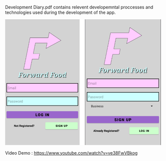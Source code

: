 Development Diary.pdf contains relevent developemntal proccesses and technologies used during the development of the app.

![Sign in Page](https://github.com/OliverNagy10/Forward-Food/blob/main/images/ForwardFoodSignIn.png)




Video Demo : https://www.youtube.com/watch?v=ve38FwVBkog

